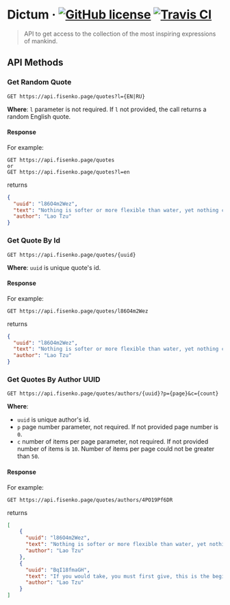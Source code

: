 # Dictum &middot; [![GitHub license](https://img.shields.io/badge/license-MIT-blue.svg)](https://github.com/fisenkodv/dictum/blob/master/LICENSE) [![Travis CI](https://travis-ci.org/fisenkodv/dictum.svg?branch=master)](https://travis-ci.org/fisenkodv/dictum)

> API to get access to the collection of the most inspiring expressions of mankind.

## API Methods

### Get Random Quote

```
GET https://api.fisenko.page/quotes?l={EN|RU}
```

**Where**: `l` parameter is not required. If `l` not provided, the call returns a random English quote.

#### Response

For example:

```
GET https://api.fisenko.page/quotes
or
GET https://api.fisenko.page/quotes?l=en
```

returns

```json
{
  "uuid": "l86O4m2Wez",
  "text": "Nothing is softer or more flexible than water, yet nothing can resist it.",
  "author": "Lao Tzu"
}
```

### Get Quote By Id

```
GET https://api.fisenko.page/quotes/{uuid}
```

**Where**: `uuid` is unique quote's id.

#### Response

For example:

```
GET https://api.fisenko.page/quotes/l86O4m2Wez
```

returns

```json
{
  "uuid": "l86O4m2Wez",
  "text": "Nothing is softer or more flexible than water, yet nothing can resist it.",
  "author": "Lao Tzu"
}
```

### Get Quotes By Author UUID

```
GET https://api.fisenko.page/quotes/authors/{uuid}?p={page}&c={count}
```

**Where**:
* `uuid` is unique author's id.
* `p` page number parameter, not required. If not provided page number is `0`.
* `c` number of items per page parameter, not required. If not provided number of items is `10`. 
Number of items per page could not be greater than `50`.

#### Response

For example:

```
GET https://api.fisenko.page/quotes/authors/4PO19Pf6DR
```

returns

```json
[
    {
      "uuid": "l86O4m2Wez",
      "text": "Nothing is softer or more flexible than water, yet nothing can resist it.",
      "author": "Lao Tzu"
    },
    {
      "uuid": "BqI18fmaGH",
      "text": "If you would take, you must first give, this is the beginning of intelligence.",
      "author": "Lao Tzu"
    }
]
```
